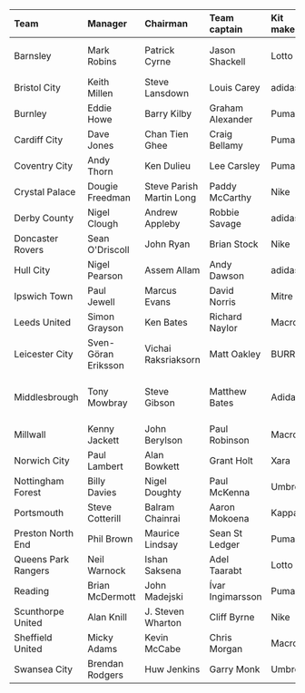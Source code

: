| Team                | Manager             | Chairman                 | Team captain     | Kit maker   | Sponsor                            |
|:--------------------|:--------------------|:-------------------------|:-----------------|:------------|:-----------------------------------|
| Barnsley            | Mark Robins         | Patrick Cyrne            | Jason Shackell   | Lotto       | Barnsley Building Society          |
| Bristol City        | Keith Millen        | Steve Lansdown           | Louis Carey      | adidas      | DAS                                |
| Burnley             | Eddie Howe          | Barry Kilby              | Graham Alexander | Puma        | Fun88                              |
| Cardiff City        | Dave Jones          | Chan Tien Ghee           | Craig Bellamy    | Puma        | SBOBET                             |
| Coventry City       | Andy Thorn          | Ken Dulieu               | Lee Carsley      | Puma        | City Link                          |
| Crystal Palace      | Dougie Freedman     | Steve Parish Martin Long | Paddy McCarthy   | Nike        | GAC Logistics                      |
| Derby County        | Nigel Clough        | Andrew Appleby           | Robbie Savage    | adidas      | buymobiles.net                     |
| Doncaster Rovers    | Sean O'Driscoll     | John Ryan                | Brian Stock      | Nike        | One Call Insurance                 |
| Hull City           | Nigel Pearson       | Assem Allam              | Andy Dawson      | adidas      | Totesport.com                      |
| Ipswich Town        | Paul Jewell         | Marcus Evans             | David Norris     | Mitre       | Marcus Evans                       |
| Leeds United        | Simon Grayson       | Ken Bates                | Richard Naylor   | Macron      | NetFlights.com                     |
| Leicester City      | Sven-Göran Eriksson | Vichai Raksriaksorn      | Matt Oakley      | BURRDA      | King Power                         |
| Middlesbrough       | Tony Mowbray        | Steve Gibson             | Matthew Bates    | Adidas      | Sponsors come on a monthly basis 1 |
| Millwall            | Kenny Jackett       | John Berylson            | Paul Robinson    | Macron      | CYC                                |
| Norwich City        | Paul Lambert        | Alan Bowkett             | Grant Holt       | Xara        | Aviva                              |
| Nottingham Forest   | Billy Davies        | Nigel Doughty            | Paul McKenna     | Umbro       | Victor Chandler                    |
| Portsmouth          | Steve Cotterill     | Balram Chainrai          | Aaron Mokoena    | Kappa       | Jobsite                            |
| Preston North End   | Phil Brown          | Maurice Lindsay          | Sean St Ledger   | Puma        | Tennent's Lager                    |
| Queens Park Rangers | Neil Warnock        | Ishan Saksena            | Adel Taarabt     | Lotto       | Gulf Air                           |
| Reading             | Brian McDermott     | John Madejski            | Ívar Ingimarsson | Puma        | Waitrose                           |
| Scunthorpe United   | Alan Knill          | J. Steven Wharton        | Cliff Byrne      | Nike        | Rainham Steel                      |
| Sheffield United    | Micky Adams         | Kevin McCabe             | Chris Morgan     | Macron      | VisitMalta.com                     |
| Swansea City        | Brendan Rodgers     | Huw Jenkins              | Garry Monk       | Umbro       | 32Red                              |